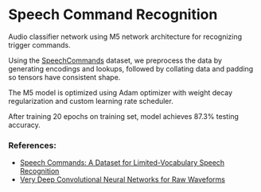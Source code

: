 # Speech Command Recognition

Audio classifier network using M5 network architecture for recognizing trigger commands.

Using the [SpeechCommands](https://arxiv.org/abs/1804.03209) dataset, we preprocess the data by generating encodings and lookups, followed by collating 
data and padding so tensors have consistent shape.

The M5 model is optimized using Adam optimizer with weight decay regularization and custom learning rate scheduler.

After training 20 epochs on training set, model achieves 87.3% testing accuracy.

### References:
- [Speech Commands: A Dataset for Limited-Vocabulary Speech Recognition](https://arxiv.org/abs/1804.03209)
- [Very Deep Convolutional Neural Networks for Raw Waveforms](https://arxiv.org/pdf/1610.00087.pdf)











